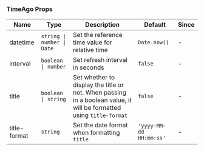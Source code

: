### TimeAgo Props

| Name         | Type                     | Description                                                         | Default                | Since |
| ------------ | ------------------------ | ------------------------------------------------------------ | --------------------- | --- |
| datetime | `string \| number \| Date` | Set the reference time value for relative time | `Date.now()` | - |
| interval | `boolean \| number` | Set refresh interval in seconds | `false` | - |
| title | `boolean \| string` | Set whether to display the title or not. When passing in a boolean value, it will be formatted using `title-format` | `false` | - |
| title-format | `string` | Set the date format when formatting `title` | `'yyyy-MM-dd HH:mm:ss'` | - |
